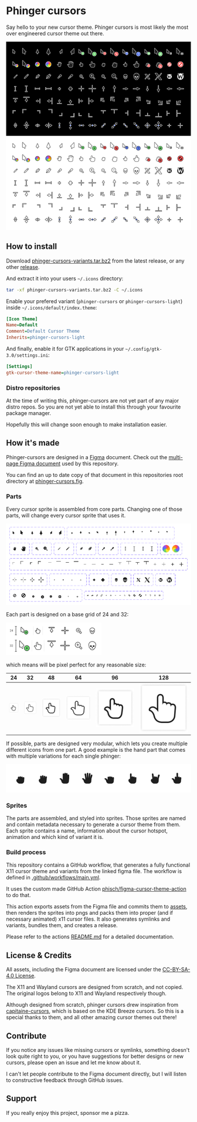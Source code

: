 # Phinger cursors

Say hello to your new cursor theme. Phinger cursors is most likely the most over engineered cursor theme out there.

![preview](assets/preview.png)

## How to install

Download [phinger-cursors-variants.tar.bz2](https://github.com/phisch/phinger-cursors/releases/latest/download/phinger-cursors-variants.tar.bz2) from the latest release, or any other [release](https://github.com/phisch/phinger-cursors/releases).

And extract it into your users `~/.icons` directory:
```sh
tar -xf phinger-cursors-variants.tar.bz2 -C ~/.icons
```

Enable your prefered variant (`phinger-cursors` or `phinger-cursors-light`) inside `~/.icons/default/index.theme`:
```ini
[Icon Theme]
Name=Default
Comment=Default Cursor Theme
Inherits=phinger-cursors-light
```

And finally, enable it for GTK applications in your `~/.config/gtk-3.0/settings.ini`:
```ini
[Settings]
gtk-cursor-theme-name=phinger-cursors-light
```

### Distro repositories

At the time of writing this, phinger-cursors are not yet part of any major distro repos. So you are not yet able to install this through your favourite package manager.

Hopefully this will change soon enough to make installation easier.

## How it's made

Phinger-cursors are designed in a [Figma](https://www.figma.com) document. Check out the [multi-page Figma document](https://www.figma.com/file/zU99op23bu3Cg438YkhZy8/phinger-cursors) used by this repository.

You can find an up to date copy of that document in this repositories root directory at [phinger-cursors.fig](phinger-cursors.fig).

### Parts

Every cursor sprite is assembled from core parts. Changing one of those parts, will change every cursor sprite that uses it.

![parts](assets/parts.png)

Each part is designed on a base grid of 24 and 32:

![parts](assets/grid&#32;sizes.png)

which means will be pixel perfect for any reasonable size:

| 24 | 32 | 48 | 64 | 96 | 128 |
|:-:|:-:|:-:|:-:|:-:|:-:|
| ![24](assets/sprite__24.png) | ![32](assets/sprite__32.png) | ![48](assets/sprite__48.png) | ![64](assets/sprite__64.png) | ![96](assets/sprite__96.png) | ![128](assets/sprite__128.png) |

If possible, parts are designed very modular, which lets you create multiple different icons from one part. A good example is the hand part that comes with multiple variations for each single phinger:

![phingers](assets/phingers.png)

### Sprites

The parts are assembled, and styled into sprites. Those sprites are named and contain metadata necessary to generate a cursor theme from them. Each sprite contains a name, information about the cursor hotspot, animation and which kind of variant it is.

### Build process

This repository contains a GitHub workflow, that generates a fully functional X11 cursor theme and variants from the linked figma file. The workflow is defined in [.github/workflows/main.yml](.github/workflows/main.yml).

It uses the custom made GitHub Action [phisch/figma-cursor-theme-action](https://github.com/phisch/figma-cursor-theme-action) to do that.

This action exports assets from the Figma file and commits them to [assets](assets), then renders the sprites into pngs and packs them into proper (and if necessary animated) x11 cursor files. It also generates symlinks and variants, bundles them, and creates a release.

Please refer to the actions [README.md](https://github.com/phisch/figma-cursor-theme-action#readme) for a detailed documentation.

## License & Credits
All assets, including the Figma document are licensed under the [CC-BY-SA-4.0 License](LICENSE).

The X11 and Wayland cursors are designed from scratch, and not copied. The original logos belong to X11 and Wayland respectively though.

Although designed from scratch, phinger cursors drew inspiration from [capitaine-cursors](https://github.com/keeferrourke/capitaine-cursors), which is based on the KDE Breeze cursors. So this is a special thanks to them, and all other amazing cursor themes out there!

## Contribute

If you notice any issues like missing cursors or symlinks, something doesn't look quite right to you, or you have suggestions for better designs or new cursors, please open an issue and let me know about it.

I can't let people contribute to the Figma document directly, but I will listen to constructive feedback through GitHub issues.

## Support

If you really enjoy this project, sponsor me a pizza. 
